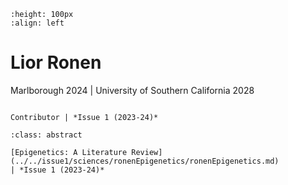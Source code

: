 ```{image} liorRonen.jpeg
:height: 100px
:align: left
```

# Lior Ronen

Marlborough 2024
| University of Southern California 2028

```{margin} Positions

Contributor | *Issue 1 (2023-24)*

```

```{admonition} Articles
:class: abstract

[Epigenetics: A Literature Review](../../issue1/sciences/ronenEpigenetics/ronenEpigenetics.md)
| *Issue 1 (2023-24)*

```